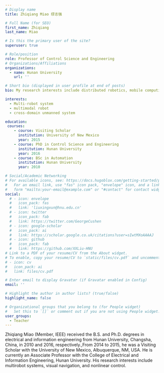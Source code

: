 ```yaml
---
# Display name
title: Zhiqiang Miao 缪志强

# Full Name (for SEO)
first_name: Zhiqiang 
last_name: Miao

# Is this the primary user of the site?
superuser: true

# Role/position
role: Professor of Control Science and Engineering
# Organizations/Affiliations
organizations:
  - name: Hunan University
    url: ''

# Short bio (displayed in user profile at end of posts)
bio: My research interests include distributed robotics, mobile computing and programmable matter.

interests:
  - Multi-robot system
  - multimodal robot
  - cross-domain unmanned system

education:
 courses:
    - course: Visiting Scholar
      institution: University of New Mexico
      year: 2015
    - course: PhD in Control Science and Engineering
      institution: Hunan University
      year: 2016
    - course: BSc in Automation
      institution: Hunan University
      year: 2010

# Social/Academic Networking
# For available icons, see: https://docs.hugoblox.com/getting-started/page-builder/#icons
#   For an email link, use "fas" icon pack, "envelope" icon, and a link in the
#   form "mailto:your-email@example.com" or "#contact" for contact widget.
social:
  # - icon: envelope
  #   icon_pack: fas
  #   link: 'liuxingxun@hnu.edu.cn'
  # - icon: twitter
  #   icon_pack: fab
  #   link: https://twitter.com/GeorgeCushen
  # - icon: google-scholar
  #   icon_pack: ai
  #   link: https://scholar.google.co.uk/citations?user=sIwtMXoAAAAJ
  # - icon: github
  #   icon_pack: fab
  #   link: https://github.com/XXLiu-HNU
# Link to a PDF of your resume/CV from the About widget.
# To enable, copy your resume/CV to `static/files/cv.pdf` and uncomment the lines below.
# - icon: cv
#   icon_pack: ai
#   link: files/cv.pdf

# Enter email to display Gravatar (if Gravatar enabled in Config)
email: ''

# Highlight the author in author lists? (true/false)
highlight_name: false

# Organizational groups that you belong to (for People widget)
#   Set this to `[]` or comment out if you are not using People widget.
user_groups:
  - Teacher
---
```


Zhiqiang Miao (Member, IEEE) received the B.S. and Ph.D. degrees in electrical and information engineering from Hunan University, Changsha, China, in 2010 and 2016, respectively.,From 2014 to 2015, he was a Visiting Scholar with the University of New Mexico, Albuquerque, NM, USA. He is currently an Associate Professor with the College of Electrical and Information Engineering, Hunan University. His research interests include multirobot systems, visual navigation, and nonlinear control.